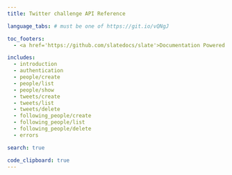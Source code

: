 ```yaml
---
title: Twitter challenge API Reference

language_tabs: # must be one of https://git.io/vQNgJ

toc_footers:
  - <a href='https://github.com/slatedocs/slate'>Documentation Powered by Slate</a>

includes:
  - introduction
  - authentication
  - people/create
  - people/list
  - people/show
  - tweets/create
  - tweets/list
  - tweets/delete
  - following_people/create
  - following_people/list
  - following_people/delete
  - errors

search: true

code_clipboard: true
---
```

